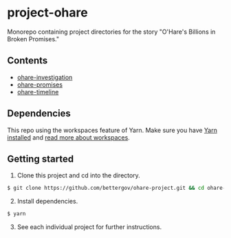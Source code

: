 # project-ohare

Monorepo containing project directories for the story "O'Hare's Billions in Broken Promises."

## Contents

- [ohare-investigation](ohare-investigation)
- [ohare-promises](ohare-promises)
- [ohare-timeline](ohare-timeline)

## Dependencies

This repo using the workspaces feature of Yarn. Make sure you have [Yarn installed](https://yarnpkg.com/en/docs/install) and [read more about workspaces](https://yarnpkg.com/lang/en/docs/workspaces/).

## Getting started

1. Clone this project and cd into the directory.

```bash
$ git clone https://github.com/bettergov/ohare-project.git && cd ohare-project
```

2. Install dependencies.

```bash
$ yarn
```

3. See each individual project for further instructions.
